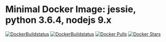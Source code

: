 # Minimal Docker Image: jessie, python 3.6.4, nodejs 9.x

[![DockerBuildstatus](https://img.shields.io/docker/cloud/build/khau/jessie_python3_node9.svg)](https://hub.docker.com/r/khau/jessie_python3_node9/)
[![DockerBuildstatus](https://img.shields.io/docker/automated/khau/jessie_python3_node9.svg)](https://hub.docker.com/r/khau/jessie_python3_node9/)
[![Docker Pulls](https://img.shields.io/docker/pulls/khau/jessie_python3_node9.svg)](https://hub.docker.com/r/khau/jessie_python3_node9.svg)
[![Docker Stars](https://img.shields.io/docker/stars/khau/jessie_python3_node9.svg)](https://hub.docker.com/r/khau/jessie_python3_node9.svg)
